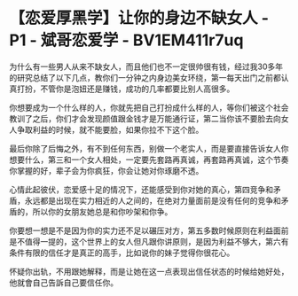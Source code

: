 # 【恋爱厚黑学】让你的身边不缺女人 - P1 - 斌哥恋爱学 - BV1EM411r7uq

为什么有一些男人从来不缺女人，而且他们也不一定很帅很有钱，经过我30多年的研究总结了以下几点，教你们一分钟之内身边美女环绕，第一每天出门之前都认真打扮，不管你是泡妞还是赚钱，成功的几率都要比别人高很多。

你想要成为一个什么样的人，你就先把自己打扮成什么样的人，等你们被这个社会教训了之后，你们才会发现颜值跟金钱才是万能通行证，第二当你该不要脸去向女人争取利益的时候，就不能要脸，如果你拉不下这个脸。

最后你除了后悔之外，有不到任何东西，别做一个老实人，而是要直接告诉女人你想要什么，第三和一个女人相处，一定要先套路再真诚，再套路再真诚，这个节奏你掌握的好，辈子会为你疯狂，你会让她对你琢磨不透。

心情此起彼伏，恋爱感十足的情况下，还能感受到你对她的真心，第四竞争和矛盾，永远都是出现在实力相近的人之间的，在绝对力量面前是没有任何的竞争和矛盾的，所以你的女朋友她总是和你吵架和你争。

你要想一想是不是因为你的实力还不足以碾压对方，第五多数时候原则在利益面前是不值得一提的，这个世界上的女人但凡跟你讲原则，是因为利益不够大，第六有条件有限的信任才是真正的高手，比如说你的妹子觉得你很花心。

怀疑你出轨，不用跟她解释，而是让她在这一点表现出信任状态的时候给她好处，他就會自己告訴自己要信任你。